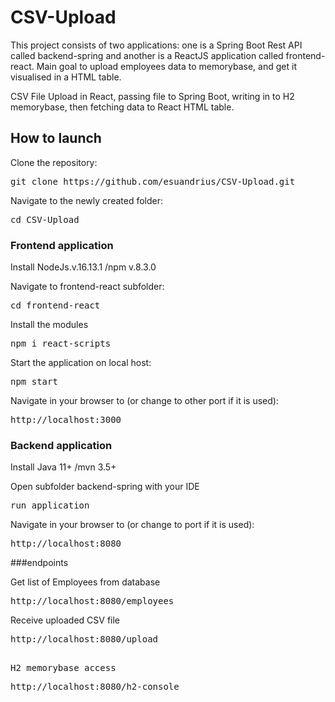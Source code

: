 # CSV-Upload

This project consists of two applications: one is a Spring Boot Rest API called  backend-spring and another is a ReactJS application called frontend-react. Main goal to upload employees data to memorybase, and get it visualised in a HTML table.

CSV File Upload in React, passing file to Spring Boot, writing in to H2 memorybase, then fetching data to React HTML table.

## How to launch

Clone the repository:

<pre>git clone https://github.com/esuandrius/CSV-Upload.git</pre>

Navigate to the newly created folder:

<pre>cd CSV-Upload</pre>

### Frontend application

Install NodeJs.v.16.13.1 /npm v.8.3.0

Navigate to frontend-react subfolder:
<pre>cd frontend-react</pre>

Install the modules
<pre>npm i react-scripts</pre>

Start the application on local host:
<pre>npm start</pre>

Navigate in your browser to (or change to other port if it is used):
<pre>http://localhost:3000</pre>

### Backend application

Install Java 11+ /mvn 3.5+

Open subfolder backend-spring with your IDE
<pre>run application</pre>

Navigate in your browser to (or change to port if it is used):
<pre>http://localhost:8080</pre>

###endpoints

Get list of Employees from database
<pre>http://localhost:8080/employees</pre>

Receive uploaded CSV file
<pre>http://localhost:8080/upload<pre>

H2 memorybase access
<pre>http://localhost:8080/h2-console</pre>
